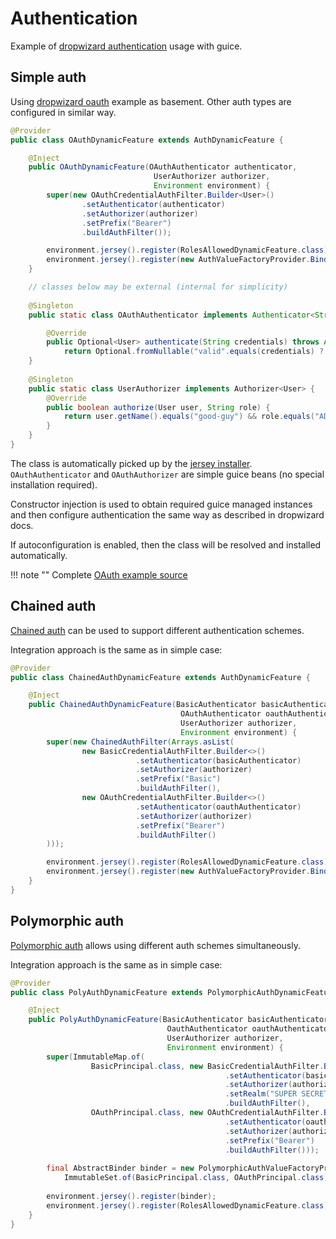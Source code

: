 # Authentication

Example of [dropwizard authentication](https://www.dropwizard.io/en/release-3.0.x/manual/auth.html) usage with guice.

## Simple auth

Using [dropwizard oauth](https://www.dropwizard.io/en/release-3.0.x/manual/auth.html#oauth2) example as basement.
Other auth types are configured in similar way.

```java
@Provider
public class OAuthDynamicFeature extends AuthDynamicFeature {

    @Inject
    public OAuthDynamicFeature(OAuthAuthenticator authenticator, 
                                UserAuthorizer authorizer, 
                                Environment environment) {
        super(new OAuthCredentialAuthFilter.Builder<User>()
                .setAuthenticator(authenticator)
                .setAuthorizer(authorizer)
                .setPrefix("Bearer")
                .buildAuthFilter());

        environment.jersey().register(RolesAllowedDynamicFeature.class);
        environment.jersey().register(new AuthValueFactoryProvider.Binder(User.class));
    }

    // classes below may be external (internal for simplicity)
    
    @Singleton
    public static class OAuthAuthenticator implements Authenticator<String, User> {

        @Override
        public Optional<User> authenticate(String credentials) throws AuthenticationException {
            return Optional.fromNullable("valid".equals(credentials) ? new User() : null);        }
    }
    
    @Singleton
    public static class UserAuthorizer implements Authorizer<User> {
        @Override
        public boolean authorize(User user, String role) {
            return user.getName().equals("good-guy") && role.equals("ADMIN");
        }
    }   
}
```

The class is automatically picked up by the [jersey installer](../installers/jersey-ext.md#dynamicfeature).
`OAuthAuthenticator` and `OAuthAuthorizer` are simple guice beans (no special installation required).

Constructor injection is used to obtain required guice managed instances and then configure
authentication the same way as described in dropwizard docs.

If autoconfiguration is enabled, then the class will be resolved and installed automatically.

!!! note ""
    Complete [OAuth example source](https://github.com/xvik/dropwizard-guicey/tree/dw-3/examples/integration-auth)

## Chained auth

[Chained auth](https://www.dropwizard.io/en/release-3.0.x/manual/auth.html#chained-factories) can be used to support different authentication schemes.

Integration approach is the same as in simple case:

```java
@Provider
public class ChainedAuthDynamicFeature extends AuthDynamicFeature {

    @Inject
    public ChainedAuthDynamicFeature(BasicAuthenticator basicAuthenticator,
                                      OAuthAuthenticator oauthAuthenticator, 
                                      UserAuthorizer authorizer, 
                                      Environment environment) {
        super(new ChainedAuthFilter(Arrays.asList(
                new BasicCredentialAuthFilter.Builder<>()
                            .setAuthenticator(basicAuthenticator)
                            .setAuthorizer(authorizer)
                            .setPrefix("Basic")
                            .buildAuthFilter(),
                new OAuthCredentialAuthFilter.Builder<>()
                            .setAuthenticator(oauthAuthenticator)
                            .setAuthorizer(authorizer)
                            .setPrefix("Bearer")
                            .buildAuthFilter()
        )));                

        environment.jersey().register(RolesAllowedDynamicFeature.class);
        environment.jersey().register(new AuthValueFactoryProvider.Binder(User.class));
    }   
}
```

## Polymorphic auth

[Polymorphic auth](https://www.dropwizard.io/en/release-3.0.x/manual/auth.html#multiple-principals-and-authenticators) allows using different auth schemes simultaneously.

Integration approach is the same as in simple case:

```java
@Provider
public class PolyAuthDynamicFeature extends PolymorphicAuthDynamicFeature {

    @Inject
    public PolyAuthDynamicFeature(BasicAuthenticator basicAuthenticator,
                                   OauthAuthenticator oauthAuthenticator,
                                   UserAuthorizer authorizer,
                                   Environment environment) {
        super(ImmutableMap.of(
                  BasicPrincipal.class, new BasicCredentialAuthFilter.Builder<BasicPrincipal>()
                                                .setAuthenticator(basicAuthenticator)
                                                .setAuthorizer(authorizer)
                                                .setRealm("SUPER SECRET STUFF")
                                                .buildAuthFilter(),
                  OAuthPrincipal.class, new OAuthCredentialAuthFilter.Builder<OAuthPrincipal>()
                                                .setAuthenticator(oauthAuthenticator)
                                                .setAuthorizer(authorizer)
                                                .setPrefix("Bearer")
                                                .buildAuthFilter()));             
        
        final AbstractBinder binder = new PolymorphicAuthValueFactoryProvider.Binder<>(
            ImmutableSet.of(BasicPrincipal.class, OAuthPrincipal.class));
        
        environment.jersey().register(binder);
        environment.jersey().register(RolesAllowedDynamicFeature.class);
    }
}
```
